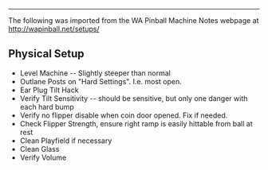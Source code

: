 ***
The following was imported from the WA Pinball Machine Notes webpage at http://wapinball.net/setups/
## Physical Setup
-   Level Machine -- Slightly steeper than normal
-   Outlane Posts on "Hard Settings". I.e. most open.
-   Ear Plug Tilt Hack
-   Verify Tilt Sensitivity -- should be sensitive, but only one danger with each hard bump
-   Verify no flipper disable when coin door opened. Fix if needed.
-   Check Flipper Strength, ensure right ramp is easily hittable from ball at rest
-   Clean Playfield if necessary
-   Clean Glass
-   Verify Volume
